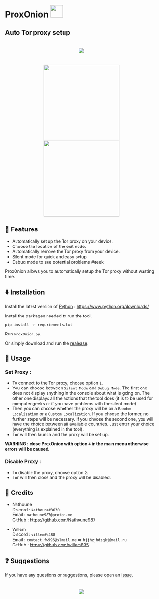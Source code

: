 # ProxOnion <img src="https://i.imgur.com/UQmceDZ.png" width="40">
## Auto Tor proxy setup


<h1 align="center">
<a href="https://github.com/Nathoune987/ProxOnion"><img src="https://i.imgur.com/q5ivzPH.png"></a>
</h1>

<h1 align="center">
<a href="https://github.com/Nathoune987/ProxOnion/archive/refs/heads/main.zip"><img src="https://i.imgur.com/hD4hD2c.png" width="250"></a>
<a href="https://github.com/Nathoune987/ProxOnion/releases/tag/ProxOnion_v1.0"><img src="https://i.imgur.com/c6i4Era.png" width="250"></a>
</h1>

## 🚀 Features

- Automatically set up the Tor proxy on your device.
- Choose the location of the exit node.
- Automatically remove the Tor proxy from your device.
- Silent mode for quick and easy setup
- Debug mode to see potential problems #geek

ProxOnion allows you to automatically setup the Tor proxy without wasting time.

## ⬇️ Installation

Install the latest version of [Python](https://www.python.org/downloads/) : https://www.python.org/downloads/

Install the packages needed to run the tool.

```
pip install -r requriements.txt
```

Run `ProxOnion.py`.

Or simply download and run the [realease](https://github.com/Nathoune987/ProxOnion/releases/tag/ProxOnion_v1.0).

## 🧪 Usage

### Set Proxy :

- To connect to the Tor proxy, choose option `1`.  
- You can choose between `Silent Mode` and `Debug Mode`. The first one does not display anything in the console about what is going on. The other one displays all the actions that the tool does (it is to be used for computer geeks or if you have problems with the silent mode)
- Then you can choose whether the proxy will be on a `Random Localization` or a `Custom Localization`. If you choose the former, no further steps will be necessary. If you choose the second one, you will have the choice between all available countries. Just enter your choice (everything is explained in the tool).
- Tor will then launch and the proxy will be set up.

 **WARNING : close ProxOnion with option `4` in the main menu otherwise errors will be caused.**

### Disable Proxy :

- To disable the proxy, choose option `2`.
- Tor will then close and the proxy will be disabled.


## 🔧 Credits

- Nathoune<br>
    Discord : `Nathoune#3630`<br>
    Email : `nathoune987@proton.me`<br>
    GitHub : https://github.com/Nathoune987



- Willem<br>
    Discord : `willem#4488`<br>
    Email : `contact.fw996@slmail.me` or `hjjhzjhdzqkj@mail.ru`<br>
    GitHub : https://github.com/willem895


## ❓ Suggestions

If you have any questions or suggestions, please open an [issue](https://github.com/Nathoune987/ProxOnion/issues). 


<h1 align="center">
<a href="https://github.com/Nathoune987/ProxOnion"><img src="https://i.imgur.com/scktAzP.png"></a>
</h1>
